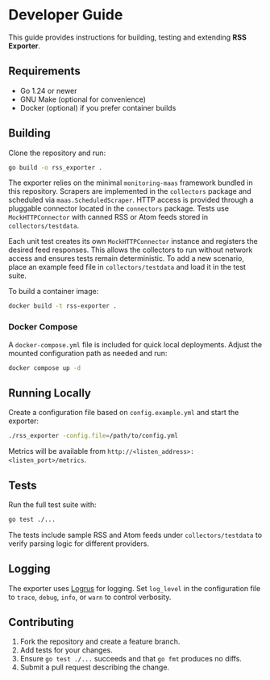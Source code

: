 # Developer Guide

This guide provides instructions for building, testing and extending **RSS Exporter**.

## Requirements

- Go 1.24 or newer
- GNU Make (optional for convenience)
- Docker (optional) if you prefer container builds

## Building

Clone the repository and run:

```bash
go build -o rss_exporter .
```

The exporter relies on the minimal `monitoring-maas` framework bundled in this
repository. Scrapers are implemented in the `collectors` package and scheduled
via `maas.ScheduledScraper`. HTTP access is provided through a pluggable
connector located in the `connectors` package. Tests use `MockHTTPConnector`
with canned RSS or Atom feeds stored in `collectors/testdata`.

Each unit test creates its own `MockHTTPConnector` instance and registers the
desired feed responses. This allows the collectors to run without network
access and ensures tests remain deterministic. To add a new scenario, place an
example feed file in `collectors/testdata` and load it in the test suite.

To build a container image:

```bash
docker build -t rss-exporter .
```

### Docker Compose

A `docker-compose.yml` file is included for quick local deployments. Adjust the
mounted configuration path as needed and run:

```bash
docker compose up -d
```

## Running Locally

Create a configuration file based on `config.example.yml` and start the exporter:

```bash
./rss_exporter -config.file=/path/to/config.yml
```

Metrics will be available from `http://<listen_address>:<listen_port>/metrics`.

## Tests

Run the full test suite with:

```bash
go test ./...
```

The tests include sample RSS and Atom feeds under `collectors/testdata` to verify parsing logic for different providers.

## Logging

The exporter uses [Logrus](https://github.com/sirupsen/logrus) for logging. Set `log_level` in the configuration file to `trace`, `debug`, `info`, or `warn` to control verbosity.

## Contributing

1. Fork the repository and create a feature branch.
2. Add tests for your changes.
3. Ensure `go test ./...` succeeds and that `go fmt` produces no diffs.
4. Submit a pull request describing the change.

